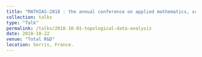 ```yaml
---
title: "MATHIAS-2018 : the annual conference on applied mathematics, scientific computing, data science and Artificial Intelligence"
collection: talks
type: "Talk"
permalink: /talks/2018-10-01-topological-data-analysis
date: 2018-10-22
venue: "Total R&D"
location: Serris, France.
---
```


